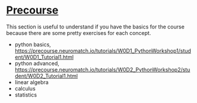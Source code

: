 # [Precourse](https://precourse.neuromatch.io/tutorials/intro.html)

This section is useful to understand if you have the basics for the course because there are some pretty exercises for each concept.

* python basics, https://precourse.neuromatch.io/tutorials/W0D1_PythonWorkshop1/student/W0D1_Tutorial1.html
* python advanced, https://precourse.neuromatch.io/tutorials/W0D2_PythonWorkshop2/student/W0D2_Tutorial1.html
* linear algebra
* calculus
* statistics
